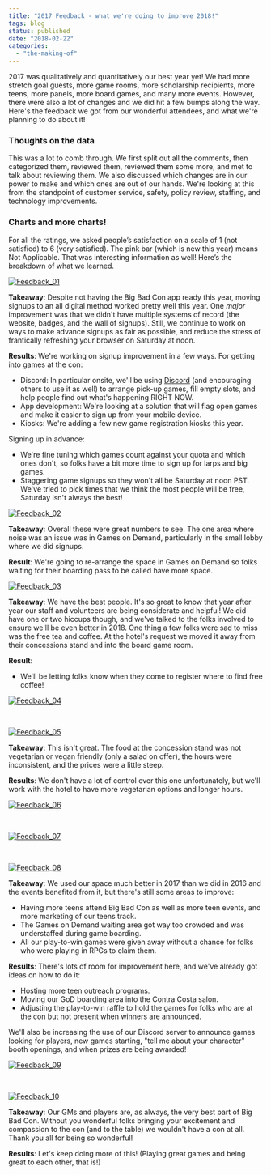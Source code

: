 ```yaml
---
title: "2017 Feedback - what we're doing to improve 2018!"
tags: blog
status: published
date: "2018-02-22"
categories: 
  - "the-making-of"
---
```


2017 was qualitatively and quantitatively our best year yet! We had more stretch goal guests, more game rooms, more scholarship recipients, more teens, more panels, more board games, and many more events. However, there were also a lot of changes and we did hit a few bumps along the way. Here's the feedback we got from our wonderful attendees, and what we're planning to do about it!

### Thoughts on the data

This was a lot to comb through. We first split out all the comments, then categorized them, reviewed them, reviewed them some more, and met to talk about reviewing them. We also discussed which changes are in our power to make and which ones are out of our hands. We're looking at this from the standpoint of customer service, safety, policy review, staffing, and technology improvements.

### Charts and more charts!

For all the ratings, we asked people’s satisfaction on a scale of 1 (not satisfied) to 6 (very satisfied). The pink bar (which is new this year) means Not Applicable. That was interesting information as well! Here’s the breakdown of what we learned.

[![Feedback_01](/images/Feedback_01.png)](https://www.bigbadcon.com/wp-content/uploads/2018/01/Feedback_01.png)

**Takeaway**: Despite not having the Big Bad Con app ready this year, moving signups to an all digital method worked pretty well this year. One _major_ improvement was that we didn't have multiple systems of record (the website, badges, and the wall of signups). Still, we continue to work on ways to make advance signups as fair as possible, and reduce the stress of frantically refreshing your browser on Saturday at noon.

**Results**: We're working on signup improvement in a few ways. For getting into games at the con:

- Discord: In particular onsite, we'll be using [Discord](https://discord.gg/54srySP) (and encouraging others to use it as well) to arrange pick-up games, fill empty slots, and help people find out what's happening RIGHT NOW.
- App development: We're looking at a solution that will flag open games and make it easier to sign up from your mobile device.
- Kiosks: We're adding a few new game registration kiosks this year.

Signing up in advance:

- We're fine tuning which games count against your quota and which ones don't, so folks have a bit more time to sign up for larps and big games.
- Staggering game signups so they won't all be Saturday at noon PST. We've tried to pick times that we think the most people will be free, Saturday isn't always the best!

[![Feedback_02](/images/Feedback_02.png)](https://www.bigbadcon.com/wp-content/uploads/2018/01/Feedback_02.png)

**Takeaway**: Overall these were great numbers to see. The one area where noise was an issue was in Games on Demand, particularly in the small lobby where we did signups.

**Result**: We're going to re-arrange the space in Games on Demand so folks waiting for their boarding pass to be called have more space.

[![Feedback_03](/images/Feedback_03.png)](https://www.bigbadcon.com/wp-content/uploads/2018/01/Feedback_03.png)

**Takeaway**: We have the best people. It's so great to know that year after year our staff and volunteers are being considerate and helpful! We did have one or two hiccups though, and we've talked to the folks involved to ensure we'll be even better in 2018. One thing a few folks were sad to miss was the free tea and coffee. At the hotel's request we moved it away from their concessions stand and into the board game room.

**Result**:

- We'll be letting folks know when they come to register where to find free coffee!

[![Feedback_04](/images/Feedback_04.png)](https://www.bigbadcon.com/wp-content/uploads/2018/01/Feedback_04.png)

 

[![Feedback_05](/images/Feedback_05.png)](https://www.bigbadcon.com/wp-content/uploads/2018/01/Feedback_05.png)

**Takeaway**: This isn't great. The food at the concession stand was not vegetarian or vegan friendly (only a salad on offer), the hours were inconsistent, and the prices were a little steep.

**Results**: We don't have a lot of control over this one unfortunately, but we'll work with the hotel to have more vegetarian options and longer hours.

[![Feedback_06](/images/Feedback_06.png)](https://www.bigbadcon.com/wp-content/uploads/2018/01/Feedback_06.png)

 

[![Feedback_07](/images/Feedback_07.png)](https://www.bigbadcon.com/wp-content/uploads/2018/01/Feedback_07.png)

 

[![Feedback_08](/images/Feedback_08.png)](https://www.bigbadcon.com/wp-content/uploads/2018/01/Feedback_08.png)

**Takeaway**: We used our space much better in 2017 than we did in 2016 and the events benefited from it, but there's still some areas to improve:

- Having more teens attend Big Bad Con as well as more teen events, and more marketing of our teens track.
- The Games on Demand waiting area got way too crowded and was understaffed during game boarding.
- All our play-to-win games were given away without a chance for folks who were playing in RPGs to claim them.

**Results**: There's lots of room for improvement here, and we've already got ideas on how to do it:

- Hosting more teen outreach programs.
- Moving our GoD boarding area into the Contra Costa salon.
- Adjusting the play-to-win raffle to hold the games for folks who are at the con but not present when winners are announced.

We'll also be increasing the use of our Discord server to announce games looking for players, new games starting, "tell me about your character" booth openings, and when prizes are being awarded!

[![Feedback_09](/images/Feedback_09.png)](https://www.bigbadcon.com/wp-content/uploads/2018/01/Feedback_09.png)

 

[![Feedback_10](/images/Feedback_10.png)](https://www.bigbadcon.com/wp-content/uploads/2018/01/Feedback_10.png)

**Takeaway**: Our GMs and players are, as always, the very best part of Big Bad Con. Without you wonderful folks bringing your excitement and compassion to the con (and to the table) we wouldn't have a con at all. Thank you all for being so wonderful!

**Results**: Let's keep doing more of this! (Playing great games and being great to each other, that is!)

